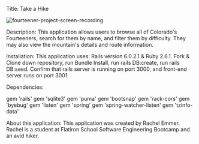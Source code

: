 Title: Take a Hike

![fourteener-project-screen-recording](fourteener-gif.gif)

Description: This application allows users to browse all of Colorado's Fourteeners, search for them by name, and filter them by difficulty. They may also view the mountain's details and route information. 

Installation: This application uses: Rails version 6.0.2.1 & Ruby 2.6.1. Fork & Clone down repository, run Bundle Install, run rails DB:create, run rails DB:seed. Confirm that rails server is running on port 3000, and front-end server runs on port 3001.

Dependencies: 

gem 'rails'
gem 'sqlite3'
gem 'puma'
gem 'bootsnap'
gem 'rack-cors'
gem 'byebug'
gem 'listen'
gem 'spring'
gem 'spring-watcher-listen'
gem 'tzinfo-data'

About this application: This application was created by Rachel Emmer. Rachel is a student at Flatiron School Software Engineering Bootcamp and an avid hiker. 